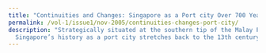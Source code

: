 ```yaml
---
title: "Continuities and Changes: Singapore as a Port city Over 700 Years"
permalink: /vol-1/issue1/nov-2005/continuities-changes-port-city/
description: "Strategically situated at the southern tip of the Malay Peninsula,
  Singapore’s history as a port city stretches back to the 13th century. "
---
```

